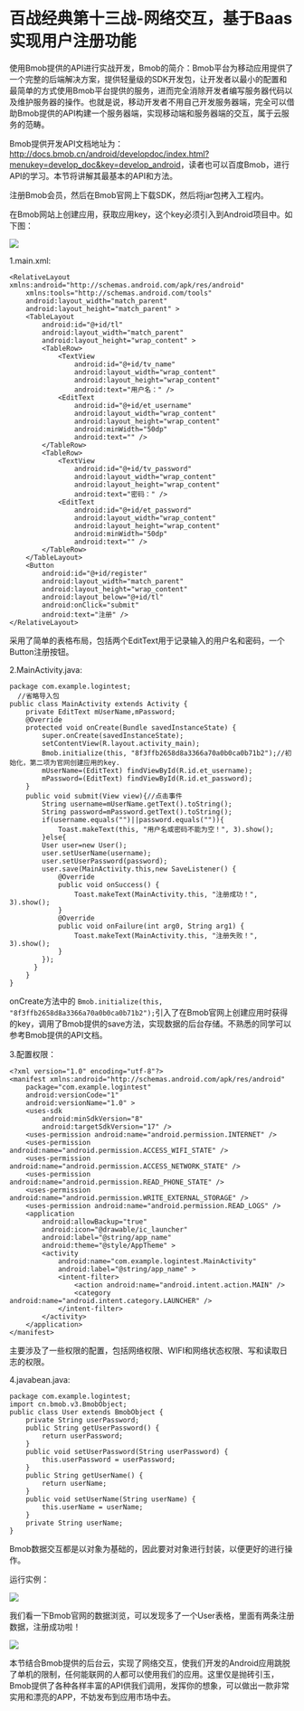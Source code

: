 # 百战经典第十三战-网络交互，基于Baas实现用户注册功能

使用Bmob提供的API进行实战开发，Bmob的简介：Bmob平台为移动应用提供了一个完整的后端解决方案，提供轻量级的SDK开发包，让开发者以最小的配置和最简单的方式使用Bmob平台提供的服务，进而完全消除开发者编写服务器代码以及维护服务器的操作。也就是说，移动开发者不用自己开发服务器端，完全可以借助Bmob提供的API构建一个服务器端，实现移动端和服务器端的交互，属于云服务的范畴。

Bmob提供开发API文档地址为：<http://docs.bmob.cn/android/developdoc/index.html?menukey=develop_doc&key=develop_android>，读者也可以百度Bmob，进行API的学习。本节将讲解其最基本的API和方法。

注册Bmob会员，然后在Bmob官网上下载SDK，然后将jar包拷入工程内。

在Bmob网站上创建应用，获取应用key，这个key必须引入到Android项目中。如下图：

![](images/43.png)

1.main.xml:

```
<RelativeLayout xmlns:android="http://schemas.android.com/apk/res/android"  
    xmlns:tools="http://schemas.android.com/tools"  
    android:layout_width="match_parent"  
    android:layout_height="match_parent" >  
    <TableLayout  
        android:id="@+id/tl"  
        android:layout_width="match_parent"  
        android:layout_height="wrap_content" >  
        <TableRow>  
            <TextView  
                android:id="@+id/tv_name"  
                android:layout_width="wrap_content"  
                android:layout_height="wrap_content"  
                android:text="用户名：" />  
            <EditText  
                android:id="@+id/et_username"  
                android:layout_width="wrap_content"  
                android:layout_height="wrap_content"  
                android:minWidth="50dp"  
                android:text="" />  
        </TableRow>  
        <TableRow>  
            <TextView  
                android:id="@+id/tv_password"  
                android:layout_width="wrap_content"  
                android:layout_height="wrap_content"  
                android:text="密码：" />  
            <EditText  
                android:id="@+id/et_password"  
                android:layout_width="wrap_content"  
                android:layout_height="wrap_content"  
                android:minWidth="50dp"  
                android:text="" />  
        </TableRow>  
    </TableLayout>  
    <Button  
        android:id="@+id/register"  
        android:layout_width="match_parent"  
        android:layout_height="wrap_content"  
        android:layout_below="@+id/tl"  
        android:onClick="submit"  
        android:text="注册" />  
</RelativeLayout>
```

采用了简单的表格布局，包括两个EditText用于记录输入的用户名和密码，一个Button注册按钮。

2.MainActivity.java:

```
package com.example.logintest;  
  //省略导入包
public class MainActivity extends Activity {  
    private EditText mUserName,mPassword;  
    @Override  
    protected void onCreate(Bundle savedInstanceState) {  
        super.onCreate(savedInstanceState);  
        setContentView(R.layout.activity_main);  
        Bmob.initialize(this, "8f3ffb2658d8a3366a70a0b0ca0b71b2");//初始化，第二项为官网创建应用的key.  
        mUserName=(EditText) findViewById(R.id.et_username);  
        mPassword=(EditText) findViewById(R.id.et_password);  
    }  
    public void submit(View view){//点击事件  
        String username=mUserName.getText().toString();  
        String password=mPassword.getText().toString();  
        if(username.equals("")||password.equals("")){  
            Toast.makeText(this, "用户名或密码不能为空！", 3).show();  
        }else{  
        User user=new User();  
        user.setUserName(username);  
        user.setUserPassword(password);  
        user.save(MainActivity.this,new SaveListener() {      
            @Override  
            public void onSuccess() {  
                Toast.makeText(MainActivity.this, "注册成功！", 3).show();     
            }  
            @Override  
            public void onFailure(int arg0, String arg1) {  
                Toast.makeText(MainActivity.this, "注册失败！", 3).show();  
            }  
        });  
      }
    }     
}  
```

onCreate方法中的 `Bmob.initialize(this, "8f3ffb2658d8a3366a70a0b0ca0b71b2");`引入了在Bmob官网上创建应用时获得的key，调用了Bmob提供的save方法，实现数据的后台存储。不熟悉的同学可以参考Bmob提供的API文档。

3.配置权限：

```
<?xml version="1.0" encoding="utf-8"?>  
<manifest xmlns:android="http://schemas.android.com/apk/res/android"  
    package="com.example.logintest"  
    android:versionCode="1"  
    android:versionName="1.0" >  
    <uses-sdk  
        android:minSdkVersion="8"  
        android:targetSdkVersion="17" />  
    <uses-permission android:name="android.permission.INTERNET" />  
    <uses-permission android:name="android.permission.ACCESS_WIFI_STATE" />  
    <uses-permission android:name="android.permission.ACCESS_NETWORK_STATE" />  
    <uses-permission android:name="android.permission.READ_PHONE_STATE" />  
    <uses-permission android:name="android.permission.WRITE_EXTERNAL_STORAGE" />  
    <uses-permission android:name="android.permission.READ_LOGS" />  
    <application  
        android:allowBackup="true"  
        android:icon="@drawable/ic_launcher"  
        android:label="@string/app_name"  
        android:theme="@style/AppTheme" >  
        <activity  
            android:name="com.example.logintest.MainActivity"  
            android:label="@string/app_name" >  
            <intent-filter>  
                <action android:name="android.intent.action.MAIN" />  
                <category android:name="android.intent.category.LAUNCHER" />  
            </intent-filter>  
        </activity>  
    </application>  
</manifest> 
```

主要涉及了一些权限的配置，包括网络权限、WIFI和网络状态权限、写和读取日志的权限。

4.javabean.java:

```
package com.example.logintest;   
import cn.bmob.v3.BmobObject;  
public class User extends BmobObject {  
    private String userPassword;  
    public String getUserPassword() {  
        return userPassword;  
    }  
    public void setUserPassword(String userPassword) {  
        this.userPassword = userPassword;  
    }  
    public String getUserName() {  
        return userName;  
    }  
    public void setUserName(String userName) {  
        this.userName = userName;  
    }  
    private String userName;  
}  
```

Bmob数据交互都是以对象为基础的，因此要对对象进行封装，以便更好的进行操作。

运行实例：

![](images/44.png)

我们看一下Bmob官网的数据浏览，可以发现多了一个User表格，里面有两条注册数据，注册成功啦！

![](images/45.png)

本节结合Bmob提供的后台云，实现了网络交互，使我们开发的Android应用跳脱了单机的限制，任何能联网的人都可以使用我们的应用。这里仅是抛砖引玉，Bmob提供了各种各样丰富的API供我们调用，发挥你的想象，可以做出一款非常实用和漂亮的APP，不妨发布到应用市场中去。

